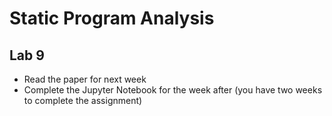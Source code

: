 # Static Program Analysis

## Lab 9

* Read the paper for next week
* Complete the Jupyter Notebook for the week after (you have two weeks to complete the assignment)
